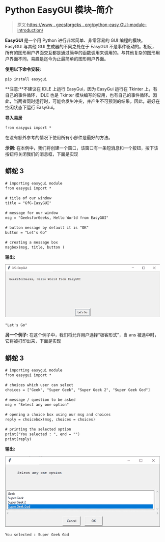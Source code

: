 # Python EasyGUI 模块–简介

> 原文:[https://www . geesforgeks . org/python-easy GUI-module-introduction/](https://www.geeksforgeeks.org/python-easygui-module-introduction/)

**EasyGUI** 是一个用 Python 进行非常简单、非常容易的 GUI 编程的模块。EasyGUI 与其他 GUI 生成器的不同之处在于 EasyGUI 不是事件驱动的。相反，所有的图形用户界面交互都是通过简单的函数调用来调用的。与其他复杂的图形用户界面不同，易趣是迄今为止最简单的图形用户界面。

**使用以下命令安装:**

```
pip install easygui
```

**注意:**不建议在 IDLE 上运行 EasyGui，因为 EasyGui 运行在 Tkinter 上，有自己的事件循环，IDLE 也是 Tkinter 模块编写的应用，也有自己的事件循环。因此，当两者同时运行时，可能会发生冲突，并产生不可预测的结果。因此，最好在空闲状态下运行 EasyGui。

**导入易居**

```
from easygui import *
```

在没有额外参考的情况下使用所有小部件是最好的方法。

**示例:**
在本例中，我们将创建一个窗口，该窗口有一条短消息和一个按钮，按下该按钮将关闭我们的消息框，下面是实现

## 蟒蛇 3

```
# importing easygui module
from easygui import *

# title of our window
title = "GfG-EasyGUI"

# message for our window
msg = "GeeksforGeeks, Hello World from EasyGUI"

# button message by default it is "OK"
button = "Let's Go"

# creating a message box
msgbox(msg, title, button )
```

**输出:**

![](img/3de84a2214880999056faf53c934b58e.png)

```
"Let's Go"
```

**另一个例子:**
在这个例子中，我们将允许用户选择“极客形式”，当 ans 被选中时，它将被打印出来，下面是实现

## 蟒蛇 3

```
# importing easygui module
from easygui import *

# choices which user can select
choices = ["Geek", "Super Geek", "Super Geek 2", "Super Geek God"]

# message / question to be asked
msg = "Select any one option"

# opening a choice box using our msg and choices
reply = choicebox(msg, choices = choices)

# printing the selected option
print("You selected : ", end = "")
print(reply)
```

**输出:**

![](img/959b6fe54393a9c23468d0ede68ffef9.png)

```
You selected : Super Geek God
```